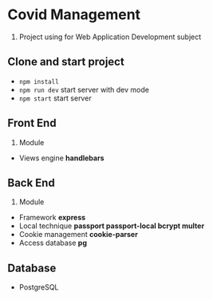 # Covid Management
1. Project using for Web Application Development subject


## Clone and start project
- `npm install`
- `npm run dev` start server with dev mode
- `npm start` start server


## Front End
1. Module
- Views engine __handlebars__



## Back End
1. Module
- Framework __express__
- Local technique __passport passport-local bcrypt multer__
- Cookie management __cookie-parser__
- Access database __pg__


## Database
- PostgreSQL